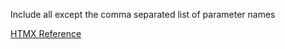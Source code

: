 Include all except the comma separated list of parameter names

[HTMX Reference](https://htmx.org/attributes/hx-params/)
